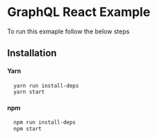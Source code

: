 # GraphQL React Example

To run this exmaple follow the below steps

## Installation

#### Yarn

```bash
  yarn run install-deps
  yarn start
```

#### npm

```bash
  npm run install-deps
  npm start
```
